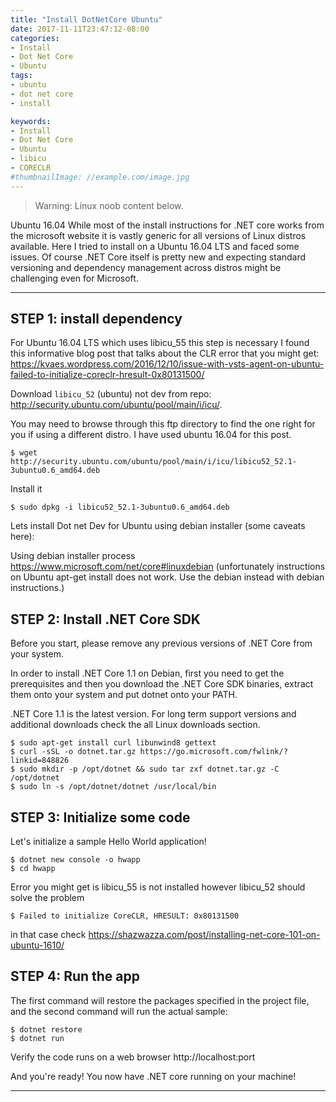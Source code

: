 ```yaml
---
title: "Install DotNetCore Ubuntu"
date: 2017-11-11T23:47:12-08:00
categories:
- Install
- Dot Net Core
- Ubuntu
tags:
- ubuntu 
- dot net core
- install

keywords:
- Install
- Dot Net Core
- Ubuntu
- libicu
- CORECLR
#thumbnailImage: //example.com/image.jpg
---
```

>Warning: Linux noob content below.

Ubuntu 16.04
While most of the install instructions for .NET core works from the microsoft website it is vastly generic for all versions of Linux distros available. Here I tried to install on a Ubuntu 16.04 LTS and faced some issues. Of course .NET Core itself is pretty new and expecting standard versioning and dependency management across distros might be challenging even for Microsoft. 

-----------

## STEP 1: install dependency 
For Ubuntu 16.04 LTS which uses libicu_55 this step is necessary 
I found this informative blog post that talks about the CLR error that you might get: https://kvaes.wordpress.com/2016/12/10/issue-with-vsts-agent-on-ubuntu-failed-to-initialize-coreclr-hresult-0x80131500/


Download `libicu_52` (ubuntu) not dev from repo: http://security.ubuntu.com/ubuntu/pool/main/i/icu/.

You may need to browse through this ftp directory to find the one right for you if using a different distro. I have used ubuntu 16.04 for this post.

```
$ wget http://security.ubuntu.com/ubuntu/pool/main/i/icu/libicu52_52.1-3ubuntu0.6_amd64.deb
```
Install it 
```
$ sudo dpkg -i libicu52_52.1-3ubuntu0.6_amd64.deb
```

Lets install Dot net Dev for Ubuntu using debian installer (some caveats here): 

Using debian installer process https://www.microsoft.com/net/core#linuxdebian  (unfortunately instructions on Ubuntu apt-get install does not work. Use the debian instead with debian instructions.) 

	
## STEP 2: Install .NET Core SDK
Before you start, please remove any previous versions of .NET Core from your system.

In order to install .NET Core 1.1 on Debian, first you need to get the prerequisites and then you download the .NET Core SDK binaries, extract them onto your system and put dotnet onto your PATH.

.NET Core 1.1 is the latest version. For long term support versions and additional downloads check the all Linux downloads section.

```
$ sudo apt-get install curl libunwind8 gettext
$ curl -sSL -o dotnet.tar.gz https://go.microsoft.com/fwlink/?linkid=848826
$ sudo mkdir -p /opt/dotnet && sudo tar zxf dotnet.tar.gz -C /opt/dotnet
$ sudo ln -s /opt/dotnet/dotnet /usr/local/bin
```


## STEP 3: Initialize some code
Let's initialize a sample Hello World application!
```
$ dotnet new console -o hwapp
$ cd hwapp
```
Error you might get is libicu_55 is not installed however libicu_52 should solve the problem
```
$ Failed to initialize CoreCLR, HRESULT: 0x80131500
```
in that case check https://shazwazza.com/post/installing-net-core-101-on-ubuntu-1610/


## STEP 4: Run the app
The first command will restore the packages specified in the project file, and the second command will run the actual sample:

```
$ dotnet restore
$ dotnet run
```
Verify the code runs on a web browser http://localhost:port


And you're ready!
You now have .NET core running on your machine!

--------
